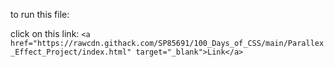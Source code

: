 to run this file:

click on this link: `<a href="https://rawcdn.githack.com/SP85691/100_Days_of_CSS/main/Parallex_Effect_Project/index.html" target="_blank">Link</a>`
